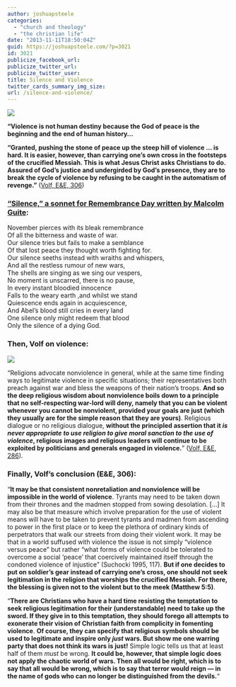 ```yaml
---
author: joshuapsteele
categories:
  - "church and theology"
  - "the christian life"
date: "2013-11-11T18:50:04Z"
guid: https://joshuapsteele.com/?p=3021
id: 3021
publicize_facebook_url:
publicize_twitter_url:
publicize_twitter_user:
title: Silence and Violence
twitter_cards_summary_img_size:
url: /silence-and-violence/
---
```


[![](http://malcolmguite.files.wordpress.com/2012/11/p1050316silent-cross.jpg?w=500&h=646)](http://malcolmguite.wordpress.com/2013/11/06/silence-a-sonnet-for-remembrance-day-3/)

**“Violence is not human destiny because the God of peace is the beginning and the end of human history…**

**“Granted, pushing the stone of peace up the steep hill of violence … is hard. It is easier, however, than carrying one’s own cross in the footsteps of the crucified Messiah. This is what Jesus Christ asks Christians to do. Assured of God’s justice and undergirded by God’s presence, they are to break the cycle of violence by refusing to be caught in the automatism of revenge.”** ([Volf, E&amp;E, 306](http://www.amazon.com/Exclusion-Embrace-Theological-Exploration-Reconciliation/dp/0687002826))

### [“Silence,” a sonnet for Remembrance Day written by Malcolm Guite](http://malcolmguite.wordpress.com/2013/11/06/silence-a-sonnet-for-remembrance-day-3/):

November pierces with its bleak remembrance  
Of all the bitterness and waste of war.  
Our silence tries but fails to make a semblance  
Of that lost peace they thought worth fighting for.  
Our silence seeths instead with wraiths and whispers,  
And all the restless rumour of new wars,  
The shells are singing as we sing our vespers,  
No moment is unscarred, there is no pause,  
In every instant bloodied innocence  
Falls to the weary earth ,and whilst we stand  
Quiescence ends again in acquiescence,  
And Abel’s blood still cries in every land  
One silence only might redeem that blood  
Only the silence of a dying God.

### Then, Volf on violence:

![](http://downloads.unmultimedia.org/photo/medium/119/119163.jpg)

“Religions advocate nonviolence in general, while at the same time finding ways to legitimate violence in specific situations; their representatives both preach against war and bless the weapons of their nation’s troops. **And so the deep religious wisdom about nonviolence boils down to a principle that no self-respecting war-lord will deny, namely that you can be violent whenever you cannot be nonviolent, provided your goals are just (which they usually are for the simple reason that they are yours)**. Religious dialogue or no religious dialogue, **without the principled assertion that it *is never appropriate to use religion to give moral sanction to the use of violence*, religious images and religious leaders will continue to be exploited by politicians and generals engaged in violence.**” ([Volf, E&amp;E, 286](http://www.amazon.com/Exclusion-Embrace-Theological-Exploration-Reconciliation/dp/0687002826)).

### Finally, Volf’s conclusion (E&amp;E, 306):

“**It may be that consistent nonretaliation and nonviolence will be impossible in the world of violence**. Tyrants may need to be taken down from their thrones and the madmen stopped from sowing desolation. \[…\] It may also be that measure which involve preparation for the use of violent means will have to be taken to prevent tyrants and madmen from ascending to power in the first place or to keep the plethora of ordinary kinds of perpetrators that walk our streets from doing their violent work. It may be that in a world suffused with violence the issue is not simply “violence versus peace” but rather “what forms of violence could be tolerated to overcome a social ‘peace’ that coercively maintained itself through the condoned violence of injustice” (Suchocki 1995, 117). **But if one decides to put on soldier’s gear instead of carrying one’s cross, one should not seek legitimation in the religion that worships the crucified Messiah. For there, the blessing is given not to the violent but to the meek (Matthew 5:5)**.

“**There are Christians who have a hard time resisting the temptation to seek religious legitimation for their (understandable) need to take up the sword. If they give in to this temptation, they should forego all attempts to exonerate their vision of Christian faith from complicity in fomenting violence**. **Of course, they can specify that religious symbols should be used to legitimate and inspire only *just* wars. But show me one warring party that does not think its wars is just!** Simple logic tells us that at least half of them *must* be wrong. **It could be, however, that simple logic does not apply the chaotic world of wars. Then all would be right, which is to say that all would be wrong, which is to say that terror would reign — in the name of gods who can no longer be distinguished from the devils.**“